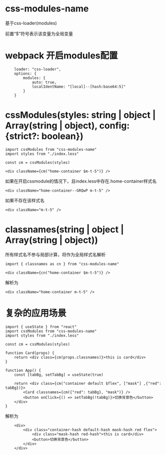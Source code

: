 # css-modules-name

基于css-loader(modules)

前置“$”符号表示该变量为全局变量

# webpack 开启modules配置
```
    loader: "css-loader",
    options: {
        modules: {
            auto: true,
            localIdentName: "[local]--[hash:base64:5]"
        }
    }
```

# cssModules(styles: string | object | Array(string | object), config: {strict?: boolean})

```
import cssModules from "css-modules-name"
import styles from "./index.less"

const cm = cssModules(styles)

<div className={cm("home-container $m-t-5")} />
```

如果在开启cssmodule的情况下，且index.less中存在.home-container样式名

```
<div className="home-container--GRQwP m-t-5" />
```

如果不存在该样式名

```
<div className="m-t-5" />
```

# classnames(string | object | Array(string | object))

所有样式名不参与局部计算，将作为全局样式名解析

```
import { classnames as cn } from "css-modules-name"

<div className={cn("home-container $m-t-5")} />
```
解析为
```
<div className="home-container m-t-5" />
```

# 复杂的应用场景

```
import { useState } from "react"
import cssModules from "css-modules-name"
import styles from "./index.less"

const cm = cssModules(styles)

function Card(props) {
    return <div class={cm(props.classnames)}>this is card</div>
}

function App() {
    const [tabBg, setTabBg] = useState(true)

    return <div class={cm("container default $flex", ["mask"] ,{"red": tabBg})}>
        <Card classnames={cm({"red": tabBg}, "mask")} />
        <button onClick={() => setTabBg(!tabBg)}>切换背景色</button>
    </div>
}

```

解析为

```
    <div>
        <div class="container-hash default-hash mask-hash red flex">
            <div class="mask-hash red-hash">this is card</div>
            <button>切换背景色</button>
        </div>
    </div>
```